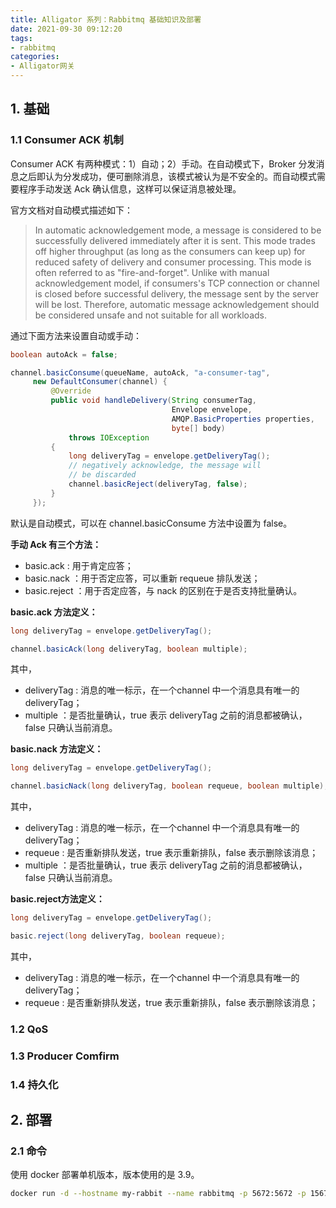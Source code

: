 ```yaml
---
title: Alligator 系列：Rabbitmq 基础知识及部署
date: 2021-09-30 09:12:20
tags:
- rabbitmq
categories:
- Alligator网关
---
```


## 1. 基础
### 1.1 Consumer ACK 机制

Consumer ACK 有两种模式：1）自动；2）手动。在自动模式下，Broker 分发消息之后即认为分发成功，便可删除消息，该模式被认为是不安全的。而自动模式需要程序手动发送 Ack 确认信息，这样可以保证消息被处理。

官方文档对自动模式描述如下：
> In automatic acknowledgement mode, a message is considered to be successfully delivered immediately after it is sent. This mode trades off higher throughput (as long as the consumers can keep up) for reduced safety of delivery and consumer processing. This mode is often referred to as "fire-and-forget". Unlike with manual acknowledgement model, if consumers's TCP connection or channel is closed before successful delivery, the message sent by the server will be lost. Therefore, automatic message acknowledgement should be considered unsafe and not suitable for all workloads.

通过下面方法来设置自动或手动：
```java
boolean autoAck = false;

channel.basicConsume(queueName, autoAck, "a-consumer-tag",
     new DefaultConsumer(channel) {
         @Override
         public void handleDelivery(String consumerTag,
                                    Envelope envelope,
                                    AMQP.BasicProperties properties,
                                    byte[] body)
             throws IOException
         {
             long deliveryTag = envelope.getDeliveryTag();
             // negatively acknowledge, the message will
             // be discarded
             channel.basicReject(deliveryTag, false);
         }
     });
```
默认是自动模式，可以在 channel.basicConsume 方法中设置为 false。

**手动 Ack 有三个方法：**
- basic.ack : 用于肯定应答；
- basic.nack ：用于否定应答，可以重新 requeue 排队发送；
- basic.reject ：用于否定应答，与 nack 的区别在于是否支持批量确认。

**basic.ack 方法定义：**
```java
long deliveryTag = envelope.getDeliveryTag();

channel.basicAck(long deliveryTag, boolean multiple);
```
其中，
- deliveryTag : 消息的唯一标示，在一个channel 中一个消息具有唯一的 deliveryTag；
- multiple ：是否批量确认，true 表示 deliveryTag 之前的消息都被确认，false 只确认当前消息。

**basic.nack 方法定义：**
```java
long deliveryTag = envelope.getDeliveryTag();

channel.basicNack(long deliveryTag, boolean requeue, boolean multiple);
```
其中，
- deliveryTag : 消息的唯一标示，在一个channel 中一个消息具有唯一的 deliveryTag；
- requeue : 是否重新排队发送，true 表示重新排队，false 表示删除该消息；
- multiple ：是否批量确认，true 表示 deliveryTag 之前的消息都被确认，false 只确认当前消息。

**basic.reject方法定义：**
```java
long deliveryTag = envelope.getDeliveryTag();

basic.reject(long deliveryTag, boolean requeue);
```
其中，
- deliveryTag : 消息的唯一标示，在一个channel 中一个消息具有唯一的 deliveryTag；
- requeue : 是否重新排队发送，true 表示重新排队，false 表示删除该消息；

### 1.2 QoS

### 1.3 Producer Comfirm

### 1.4 持久化 

## 2. 部署
### 2.1 命令
使用 docker 部署单机版本，版本使用的是 3.9。
```bash
docker run -d --hostname my-rabbit --name rabbitmq -p 5672:5672 -p 15672:15672 rabbitmq:3.9-management
```
